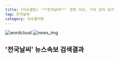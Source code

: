 ```yaml
---
title: (이슈클립) '**전국날씨**' 관련 이슈, 기사 모아 보기
tag: 전국날씨
category: 이슈클리핑
---
```

![wordcloud](https://s3.ap-northeast-2.amazonaws.com/lyrics101-wordcloud/2018-10-05-1538692694.png)
![news_img](https://user-images.githubusercontent.com/42597476/44507050-1206f400-a6e4-11e8-8d98-7ffbfebb353f.png)
## **'**전국날씨**'** 뉴스속보 검색결과

